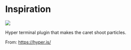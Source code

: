 # Inspiration

![](https://db-feed.s3.amazonaws.com/legacy/13c9bfe6-4905-11e6-8fe4-baf8fc8d9293.gif)

Hyper terminal plugin that makes the caret shoot particles.

From: https://hyper.is/